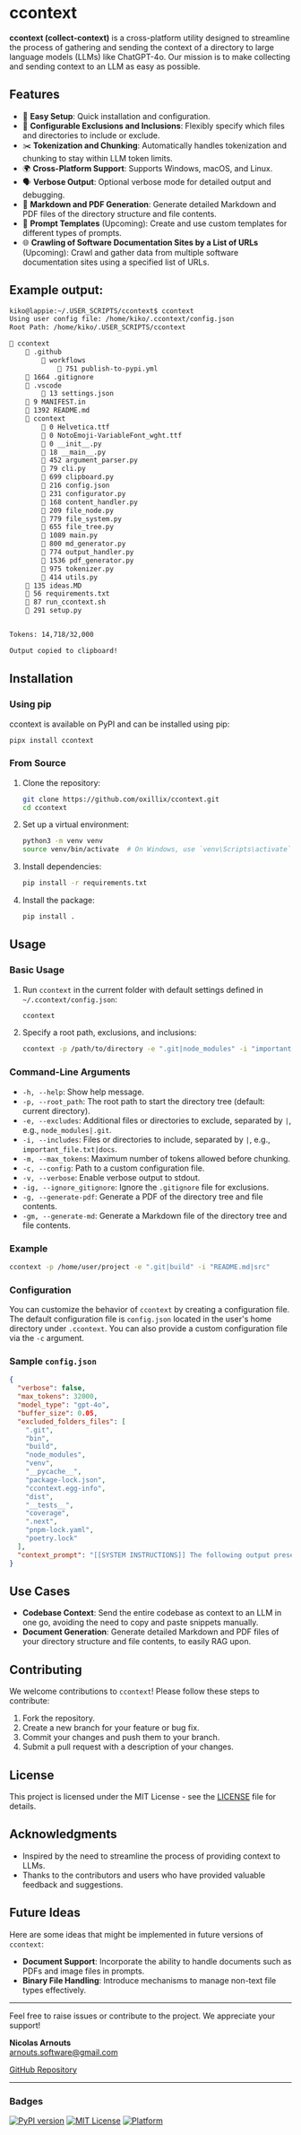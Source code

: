 # ccontext

**ccontext (collect-context)** is a cross-platform utility designed to streamline the process of gathering and sending the context of a directory to large language models (LLMs) like ChatGPT-4o. Our mission is to make collecting and sending context to an LLM as easy as possible.

## Features

- 🌟 **Easy Setup**: Quick installation and configuration.
- 🔧 **Configurable Exclusions and Inclusions**: Flexibly specify which files and directories to include or exclude.
- ✂️ **Tokenization and Chunking**: Automatically handles tokenization and chunking to stay within LLM token limits.
- 🌍 **Cross-Platform Support**: Supports Windows, macOS, and Linux.
- 🗣️ **Verbose Output**: Optional verbose mode for detailed output and debugging.
- 📄 **Markdown and PDF Generation**: Generate detailed Markdown and PDF files of the directory structure and file contents.
- 📝 **Prompt Templates** (Upcoming): Create and use custom templates for different types of prompts.
- 🌐 **Crawling of Software Documentation Sites by a List of URLs** (Upcoming): Crawl and gather data from multiple software documentation sites using a specified list of URLs.

## Example output:
```sh
kiko@lappie:~/.USER_SCRIPTS/ccontext$ ccontext
Using user config file: /home/kiko/.ccontext/config.json
Root Path: /home/kiko/.USER_SCRIPTS/ccontext

📁 ccontext
    📁 .github
        📁 workflows
            📄 751 publish-to-pypi.yml
    📄 1664 .gitignore
    📁 .vscode
        📄 13 settings.json
    📄 9 MANIFEST.in
    📄 1392 README.md
    📁 ccontext
        📄 0 Helvetica.ttf
        📄 0 NotoEmoji-VariableFont_wght.ttf
        📄 0 __init__.py
        📄 18 __main__.py
        📄 452 argument_parser.py
        📄 79 cli.py
        📄 699 clipboard.py
        📄 216 config.json
        📄 231 configurator.py
        📄 168 content_handler.py
        📄 209 file_node.py
        📄 779 file_system.py
        📄 655 file_tree.py
        📄 1089 main.py
        📄 800 md_generator.py
        📄 774 output_handler.py
        📄 1536 pdf_generator.py
        📄 975 tokenizer.py
        📄 414 utils.py
    📄 135 ideas.MD
    📄 56 requirements.txt
    📄 87 run_ccontext.sh
    📄 291 setup.py


Tokens: 14,718/32,000

Output copied to clipboard!
```

## Installation

### Using pip

ccontext is available on PyPI and can be installed using pip:

```sh
pipx install ccontext
```

### From Source

1. Clone the repository:

    ```sh
    git clone https://github.com/oxillix/ccontext.git
    cd ccontext
    ```

2. Set up a virtual environment:

    ```sh
    python3 -m venv venv
    source venv/bin/activate  # On Windows, use `venv\Scripts\activate`
    ```

3. Install dependencies:

    ```sh
    pip install -r requirements.txt
    ```

4. Install the package:

    ```sh
    pip install .
    ```

## Usage

### Basic Usage

1. Run `ccontext` in the current folder with default settings defined in `~/.ccontext/config.json`:

    ```sh
    ccontext
    ```

2. Specify a root path, exclusions, and inclusions:

    ```sh
    ccontext -p /path/to/directory -e ".git|node_modules" -i "important_file.txt|docs"
    ```

### Command-Line Arguments
- `-h, --help`: Show help message.
- `-p, --root_path`: The root path to start the directory tree (default: current directory).
- `-e, --excludes`: Additional files or directories to exclude, separated by `|`, e.g., `node_modules|.git`.
- `-i, --includes`: Files or directories to include, separated by `|`, e.g., `important_file.txt|docs`.
- `-m, --max_tokens`: Maximum number of tokens allowed before chunking.
- `-c, --config`: Path to a custom configuration file.
- `-v, --verbose`: Enable verbose output to stdout.
- `-ig, --ignore_gitignore`: Ignore the `.gitignore` file for exclusions.
- `-g, --generate-pdf`: Generate a PDF of the directory tree and file contents.
- `-gm, --generate-md`: Generate a Markdown file of the directory tree and file contents.

### Example

```sh
ccontext -p /home/user/project -e ".git|build" -i "README.md|src"
```

### Configuration

You can customize the behavior of `ccontext` by creating a configuration file. The default configuration file is `config.json` located in the user's home directory under `.ccontext`. You can also provide a custom configuration file via the `-c` argument.

### Sample `config.json`

```json
{
  "verbose": false,
  "max_tokens": 32000,
  "model_type": "gpt-4o",
  "buffer_size": 0.05,
  "excluded_folders_files": [
    ".git",
    "bin",
    "build",
    "node_modules",
    "venv",
    "__pycache__",
    "package-lock.json",
    "ccontext.egg-info",
    "dist",
    "__tests__",
    "coverage",
    ".next",
    "pnpm-lock.yaml",
    "poetry.lock"
  ],
  "context_prompt": "[[SYSTEM INSTRUCTIONS]] The following output presents a detailed directory structure and file contents from a specified root path. The file tree includes both excluded and included files and directories, clearly marking exclusions. Each file's content is displayed with comprehensive headings and separators to enhance readability and facilitate detailed parsing for extracting hierarchical and content-related insights. If the data represents a codebase, interpret and handle it as such, providing appropriate assistance as a programmer AI assistant. [[END SYSTEM INSTRUCTIONS]]"
}
```

## Use Cases

- **Codebase Context**: Send the entire codebase as context to an LLM in one go, avoiding the need to copy and paste snippets manually.
- **Document Generation**: Generate detailed Markdown and PDF files of your directory structure and file contents, to easily RAG upon.

## Contributing

We welcome contributions to `ccontext`! Please follow these steps to contribute:

1. Fork the repository.
2. Create a new branch for your feature or bug fix.
3. Commit your changes and push them to your branch.
4. Submit a pull request with a description of your changes.

## License

This project is licensed under the MIT License - see the [LICENSE](LICENSE) file for details.

## Acknowledgments

- Inspired by the need to streamline the process of providing context to LLMs.
- Thanks to the contributors and users who have provided valuable feedback and suggestions.

## Future Ideas

Here are some ideas that might be implemented in future versions of `ccontext`:

- **Document Support**: Incorporate the ability to handle documents such as PDFs and image files in prompts.
- **Binary File Handling**: Introduce mechanisms to manage non-text file types effectively.

---

Feel free to raise issues or contribute to the project. We appreciate your support!

**Nicolas Arnouts**  
[arnouts.software@gmail.com](mailto:arnouts.software@gmail.com)

[GitHub Repository](https://github.com/NicolasArnouts/ccontext)

---

### Badges

[![PyPI version](https://badge.fury.io/py/ccontext.svg)](https://badge.fury.io/py/ccontext)
[![MIT License](https://img.shields.io/badge/license-MIT-blue.svg)](https://github.com/NicolasArnouts/ccontext/blob/main/LICENSE)
[![Platform](https://img.shields.io/badge/platform-Windows%20|%20macOS%20|%20Linux-lightgrey.svg)]()
